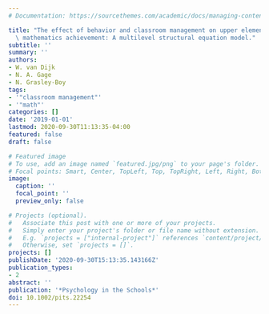 ```yaml
---
# Documentation: https://sourcethemes.com/academic/docs/managing-content/

title: "The effect of behavior and classroom management on upper elementary students'\
  \ mathematics achievement: A multilevel structural equation model."
subtitle: ''
summary: ''
authors:
- W. van Dijk
- N. A. Gage
- N. Grasley-Boy
tags:
- '"classroom management"'
- '"math"'
categories: []
date: '2019-01-01'
lastmod: 2020-09-30T11:13:35-04:00
featured: false
draft: false

# Featured image
# To use, add an image named `featured.jpg/png` to your page's folder.
# Focal points: Smart, Center, TopLeft, Top, TopRight, Left, Right, BottomLeft, Bottom, BottomRight.
image:
  caption: ''
  focal_point: ''
  preview_only: false

# Projects (optional).
#   Associate this post with one or more of your projects.
#   Simply enter your project's folder or file name without extension.
#   E.g. `projects = ["internal-project"]` references `content/project/deep-learning/index.md`.
#   Otherwise, set `projects = []`.
projects: []
publishDate: '2020-09-30T15:13:35.143166Z'
publication_types:
- 2
abstract: ''
publication: '*Psychology in the Schools*'
doi: 10.1002/pits.22254
---
```

